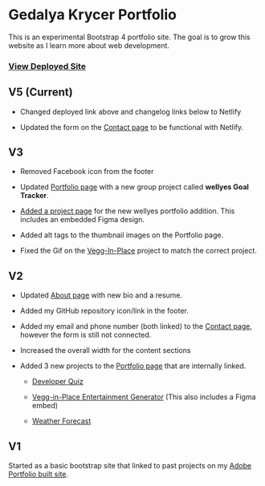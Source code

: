 # Gedalya Krycer Portfolio
This is an experimental Bootstrap 4 portfolio site. The goal is to grow this website as I learn more about web development. 

### [View Deployed Site](practical-neumann-1924c6.netlify.app)


## V5 (Current)
* Changed deployed link above and changelog links below to Netlify

* Updated the form on the [Contact page](https://practical-neumann-1924c6.netlify.app/contact.html) to be functional with Netlify.


## V3
* Removed Facebook icon from the footer

* Updated [Portfolio page](https://practical-neumann-1924c6.netlify.app/portfolio.html) with a new group project called **wellyes Goal Tracker**.

* [Added a project page](https://practical-neumann-1924c6.netlify.app/projects/wellyes-goal-tracker.html) for the new wellyes portfolio addition. This includes an embedded Figma design.

* Added alt tags to the thumbnail images on the Portfolio page.

* Fixed the Gif on the [Vegg-In-Place](https://practical-neumann-1924c6.netlify.app/projects/vegg-in-place.html) project to match the correct project. 



## V2
* Updated [About page](https://practical-neumann-1924c6.netlify.app/index.html) with new bio and a resume.

* Added my GitHub repository icon/link in the footer. 

* Added my email and phone number (both linked) to the [Contact page](https://practical-neumann-1924c6.netlify.app/contact.html), however the form is still not connected. 

* Increased the overall width for the content sections

* Added 3 new projects to the [Portfolio page](https://practical-neumann-1924c6.netlify.app/portfolio.html) that are internally linked.

    * [Developer Quiz](https://practical-neumann-1924c6.netlify.app/projects/developer-quiz.html)

    * [Vegg-in-Place Entertainment Generator](https://practical-neumann-1924c6.netlify.app/projects/vegg-in-place.html) (This also includes a Figma embed)

    * [Weather Forecast](https://practical-neumann-1924c6.netlify.app/projects/weather-forecast.html)



## V1
Started as a basic bootstrap site that linked to past projects on my [Adobe Portfolio built site](https://gedalyakrycer.com/). 